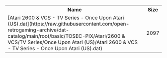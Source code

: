 <table>
<tr><th>Name</th><th>Size</th></tr>
<tr><td>[Atari 2600 & VCS - TV Series - Once Upon Atari (US).dat](https://raw.githubusercontent.com/open-retrogaming-archive/dat-catalog/main/root/basic/TOSEC-PIX/Atari/2600 & VCS/TV Series/Once Upon Atari (US)/Atari 2600 & VCS - TV Series - Once Upon Atari (US).dat)</td><td>2097</td></tr>
</table>

